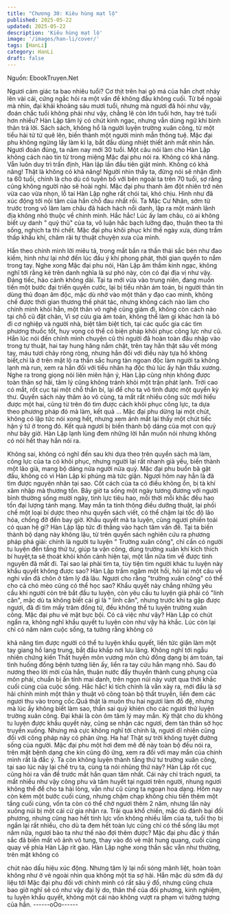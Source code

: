 ```yaml
---
title: "Chương 30: Kiêu hùng mạt lộ"
published: 2025-05-22
updated: 2025-05-22
description: 'Kiêu hùng mạt lộ'
image: '/images/han-li/cover/'
tags: [HanLi]
category: HanLi
draft: false
---
```


Nguồn: EbookTruyen.Net

Ngươi cảm giác ta bao nhiêu tuổi? Cơ thịt trên hai gò má của hắn
chợt nhảy lên vài cái, cứng ngắc hỏi ra một vấn đề không đầu
không cuối.
Từ bề ngoài mà nhìn, đại khái khoảng sáu mươi tuổi, nhưng mà
ngươi đã hỏi như vậy, đoán chắc tuổi không phải như vậy, chẳng
lẽ còn lớn tuổi hơn, hay trẻ tuổi hơn nhiều? Hàn Lập tâm lý có
chút kinh ngạc, nhưng vẫn dùng ngữ khí bình thản trả lời.
Sách sách, không hổ là người luyện trường xuân công, từ một
tiểu hài tử từ quê lên, biến thành một người minh mẫn thông tuệ.
Mặc đại phu không ngừng lấy làm kì lạ, bắt đầu dùng nhiệt thiết
ánh mắt nhìn hắn.
Ngươi đoán đúng, ta năm nay mới 30 tuổi. Một câu nói làm cho
Hàn Lập không cách nào tin từ trong miệng Mặc đại phu nói ra.
Không có khả năng. Vẫn luôn duy trì trấn định, Hàn lập lần đầu
tiên giật mình.
Không có khả năng! Thật là không có khả năng! Người nhìn thấy
ta, đừng nói sẽ nhận định ta 60 tuổi, chính là cho dù có tuyên bố
với bên ngoài ta trên 70 tuổi, sợ rằng cũng không người nào sẽ
hoài nghi. Mặc đại phu thanh âm đột nhiên trở nên vừa cao vừa
nhọn, lỗ tai Hàn Lập nghe rất chói tai, khó chịu. Hình như đã xúc
động tới nội tâm của hắn chỗ đau nhất rồi.
Ta Mặc Cư Nhân, sớm từ trước trong võ lâm lam châu đã hách
hách nổi danh, lập ra một mảnh lãnh địa không nhỏ thuộc về
chính mình. Hắc hắc! Lúc ấy lam châu, có ai không biết uy danh "
quỷ thủ" của ta, vô luận hắc bạch lưỡng đạo, thuận theo ta thì
sống, nghịch ta thì chết. Mặc đại phu khôi phục khí thế ngày xưa,
dùng trầm thấp khẩu khí, châm rãi tự thuật chuyện xưa của mình.

Hắn theo chính mình lời miêu tả, trong mắt bắn ra thần thái sắc
bén như đao kiếm, hình như lại nhớ đến lúc đầu ý khí phong phát,
thời gian quyền to nắm trong tay.
Nghe xong Mặc đại phu nói, Hàn Lập âm thầm kinh ngạc, không
nghĩ tới rằng kẻ trên danh nghĩa là sư phó này, còn có đại địa vị
như vậy.
Đáng tiếc, hảo cảnh không dài. Tại ta mới vừa vào trung niên,
đang muốn tiến một bước đại triển quyền cước, lại bị tiểu nhân
ám toán, bị người thân tín dùng thủ đoạn âm độc, mặc dù nhờ
vào một thân y đạo cao minh, không chế được thời gian thương
thế phát tác, nhưng không cách nào làm cho chính mình khỏi hẳn,
một thân võ nghệ cũng giảm đi, không còn cách nào tại chỗ cũ
đặt chân, Vì sợ cừu gia ám toán, không thể làm gì khác hơn là bỏ
đi cơ nghiệp và người nhà, biệt tăm biệt tích, tại các quốc gia các
tìm phương thuốc tốt, huy vọng có thể có biện pháp khôi phục
công lực như cũ. Hắn lúc nói đến chính mình chuyện cũ thì người
đã hoàn toàn đầu nhập vào trong tự thuật, hai tay hung hăng nắm
chặt, trên tay hằn thật sâu vết móng tay, máu tươi chảy ròng ròng,
nhưng hắn đối với điều này tựa hồ không biết,chỉ là ở trên mặt lộ
ra thần sắc hung tàn ngoan độc làm người ta không lạnh mà run,
xem ra hắn đối với tiểu nhân hạ độc thủ lúc ấy hận thấu xương.
Nghe ra trong giọng nói liên miên hận ý, Hàn Lập cũng nhịn
không được toàn thân sợ hãi, tâm lý cũng không tránh khỏi một
trận phát lạnh.
Trời cao có mắt, rốt cục tại một chỗ thần bí, lại để cho ta vô tình
được một quyển kỳ thư. Quyển sách này thâm ảo vô cùng, ta mất
rất nhiều công sức mới hiểu được một hai, cũng từ trên đó tìm
được cách khôi phục công lực, ta dựa theo phương pháp đó mà
làm, kết quả … Mặc đại phu dừng lại một chút, không có lập tức
nói xong hết, nhưng xem ánh mắt lại thấy một chút tiếc hận ý tứ ở
trong đó.
Kết quả ngươi bị biến thành bộ dáng của mọt con quỷ như bây
giờ. Hàn Lập lạnh lùng đem những lời hắn muốn nói nhưng
không có nói hết thay hắn nói ra.

Không sai, không có nghĩ đến sau khi dựa theo trên quyển sách
mà làm, công lực của ta có khôi phục, nhưng người lại rất nhanh
già yếu, biến thành một lão già, mang bộ dáng nửa người nửa
quỷ. Mặc đại phu buồn bã gật đầu, không có vì Hàn Lập ki phúng
mà tức giận.
Ngươi hôm nay hẳn là đã tìm được nguyên nhân tại sao.
Cốt cách của ta có điều không ổn, bị tà khí xâm nhập mà thương
tổn. Bây giờ ta sống một ngày tương đương với người bình
thường sống mười ngày, tinh lực tiêu hao, mỗi thời mỗi khắc đều
hao tốn đại lượng tánh mạng. May mắn ta tinh thông điều dưỡng
thuật, lại phối chế một loại bí dược theo nhu quyển sách viết, có
thể chậm lại tốc độ lão hóa, chống đỡ đến bay giờ.
Khẩu quyết mà ta luyện, cùng ngươi phiền toái có quan hệ gì?
Hàn Lập lập tức đi thẳng vào hạch tâm vấn đề.
Tại ta biến thành bộ dạng này không lậu, từ trên quyển sách
nghiên cứu ra phương pháp phá giải: chính là người tu luyện "
Trường xuân công", chỉ cần có người tu luyện đến tầng thứ tư,
giúp ta vận công, dùng trường xuân khí kích thích bí huyệt,ta sẽ
thoát khỏi khốn cảnh hiện tại, một lần nữa tìm về được tinh
nguyên đã mất đi.
Tại sao lại phải tìm ta, tùy tiện tìm người khác tu luyện này khẩu
quyết không được sao? Hàn Lập trầm ngâm một hồi, hỏi lại một
câu về nghi vấn đã chôn ở tâm lý đã lâu.
Ngươi cho rằng "trường xuân công" có thể cho cả chó mèo cũng
có thể học sao? Khẩu quyết này chẳng những yêu cầu khi người
còn trẻ bắt đầu tu luyện, còn yêu cầu tu luyện giả phải có "linh
căn", mặc dù ta không biết cái gì là " linh căn", nhưng trước khi ta
gặp được ngươi, đã đi tìm mấy trăm đồng tử, đều không thể tu
luyện trường xuân công. Mặc đại phu vẻ mặt bực bội.
Có cả việc như vậy? Hàn Lập có chút ngẩn ra, không nghĩ khẩu
quyết tu luyên còn như vậy hà khắc.
Lúc còn lại chỉ có năm năm cuộc sống, ta tưởng rằng không có

khả năng tìm được người có thể tu luyện khẩu quyết, liền tức giận
làm một tay giang hồ lang trung, bắt đầu khắp nơi lưu lãng.
Không nghĩ tới ngẫu nhiên chứng kiến Thất huyền môn vương
môn chủ đồng dạng bị ám toán, tại tình huống đồng bệnh tương
liên ấy, liền ra tay cứu hắn mạng nhỏ. Sau đó nương theo lời mời
của hắn, thuận nước đẩy thuyền thành cung phụng của môn phái,
chuẩn bị ẩn tính mai danh, trên ngọn núi này vượt qua thời khắc
cuối cùng của cuộc sống. Hắc hắc! kì tích chính là vẫn xảy ra,
mới đầu là sợ hãi chính mình một thân y thuật võ công toàn bộ
thất truyền, liền đem các ngươi thu vào trong cốc.Quả thật là
muốn thu hai ngươi làm đồ đệ, nhưng mà lúc ấy không biết làm
sao, thần sai quỷ khién cho các ngươi thử luyện trường xuân
công. Đại khái là còn ôm tâm lý may mắn. Kỳ thật cho dù không tu
luyện được khẩu quyết này, cũng se nhận các ngươi, đem tàn
thân sở học truyền xuống. Nhưng mà cực không nghĩ tới chính là,
ngươi dĩ nhiên cũng đối với công pháp này có phản ứng. Ha ha!
Thật sự trời không tuyệt đường sống của người.
Mặc đại phu một hơi đem mê đề này toàn bộ đều nói ra, trên mặt
bệnh dạng che kín cũng đỏ ửng, xem ra đối với may mắn của
chính mình rất là đắc ý.
Ta còn không luyện thành tầng thứ tư trường xuân công, tại sao
lúc này lại chế trụ ta, cùng ta nói nhũng thứ này? Hàn Lập rốt cục
cũng hỏi ra vấn đề trước mắt hắn quan tâm nhất.
Cái này chỉ trách ngươi, ta mất nhiều như vậy công phu và tâm
huyết tại ngươi trên người, nhung ngươi không thể để cho ta hài
lòng, vẫn như cũ cùng ta ngoạn hoa dạng. Hôm nay còn kém một
bước cuối cùng, nhưng chậm chạp không chiu tiến thêm một tầng
cuối cùng, vốn ta còn có thể chờ ngươi thêm 2 năm, nhưng lần
này xuống núi bị một cái cừ gia nhận ra. Trải qua khổ chiến, mặc
dù đánh bại đối phương, nhưng cũng hao hết tinh lực vốn không
nhiều lắm của ta, tuổi thọ bị ngắn lại rất nhiều, cho dù ta đem hết
toàn lực cũng chỉ có thể sống lâu mọt năm nữa, ngươi bảo ta như
thế nào đợi thêm được? Mặc đại phu đắc ý thần sắc đã biến mất
vô ảnh vô tung, thay vào đó vẻ mặt hung quang, cuối cùng quay
về phía Hàn Lập rít gào.
Hàn Lập nghe xong thần sắc vẫn như thường, trên mặt không có

chút nào dấu hiệu xúc động.
Nhưng tâm lý lại nổi sóng mãnh liệt, hoàn toàn không như ở vẻ
ngoài nhìn qua không một tia sợ hãi.
Hắn mặc dù sớm đã dự liệu tới Mặc đại phu đối với chính mình có
rất sâu ý đồ, nhưng cũng chưa bao giờ nghĩ sẽ có như vậy đại lý
do, thân thế của đối phương, kinh nghiệm, tu luyện khẩu quyết,
không một cái nào không vượt ra phạm vi tưởng tượng của hắn.
------oOo------
